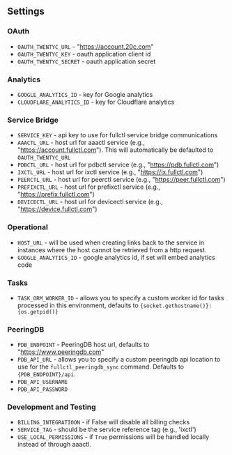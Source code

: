 ## Settings

### OAuth

- `OAUTH_TWENTYC_URL` - "https://account.20c.com"
- `OAUTH_TWENTYC_KEY` - oauth application client id
- `OAUTH_TWENTYC_SECRET` - oauth application secret

### Analytics

- `GOOGLE_ANALYTICS_ID` - key for Google analytics
- `CLOUDFLARE_ANALYTICS_ID` - key for Cloudflare analytics

### Service Bridge

- `SERVICE_KEY` - api key to use for fullctl service bridge communications
- `AAACTL_URL` - host url for aaactl service (e.g., "https://account.fullctl.com"). This will automatically be defaulted to `OAUTH_TWENTYC_URL`
- `PDBCTL_URL` - host url for pdbctl service (e.g., "https://pdb.fullctl.com")
- `IXCTL_URL` - host url for ixctl service (e.g., "https://ix.fullctl.com")
- `PEERCTL_URL` - host url for peerctl service (e.g., "https://peer.fullctl.com")
- `PREFIXCTL_URL` - host url for prefixctl service (e.g., "https://prefix.fullctl.com")
- `DEVICECTL_URL` - host url for devicectl service (e.g., "https://device.fullctl.com")

### Operational

- `HOST_URL` - will be used when creating links back to the service in instances where the host cannot be retrieved from a http request.
- `GOOGLE_ANALYTICS_ID` - google analytics id, if set will embed analytics code

### Tasks

- `TASK_ORM_WORKER_ID` - allows you to specify a custom worker id for tasks processed in this environment, defaults to `{socket.gethostname()}:{os.getpid()}`

### PeeringDB

- `PDB_ENDPOINT` - PeeringDB host url, defaults to "https://www.peeringdb.com"
- `PDB_API_URL` - allows you to specify a custom peeringdb api location to use for the `fullctl_peeringdb_sync` command. Defaults to `{PDB_ENDPOINT}/api`.
- `PDB_API_USERNAME`
- `PDB_API_PASSWORD`

### Development and Testing

- `BILLING_INTEGRATIOON` - if False will disable all billing checks
- `SERVICE_TAG` - should be the service reference tag (e.g., 'ixctl')
- `USE_LOCAL_PERMISSIONS` - if `True` permissions will be handled locally instead of through aaactl.
